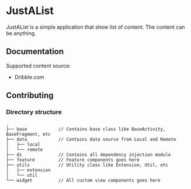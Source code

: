 # JustAList

JustAList is a simple application that show list of content. The content can be anything.

## Documentation

Supported content source:
- Dribble.com

## Contributing

### Directory structure

```
.
├── base            // Contains base class like BaseActivity, BaseFragment, etc
├── data            // Contains data source from Local and Remote
│   ├── local       
│   └── remote      
├── di              // Contains all dependency injection module
├── feature         // Feature components goes here
├── utils           // Utility class like Extension, Util, etc
│   ├── extension
│   └── util
└── widget          // All custom view components goes here

```


